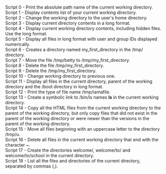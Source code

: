 Script 0 - Print the absolute path name of the current working directory. <br>
Script 1 - Display contents list of your current working directory. <br>
Script 2 - Change the working directory to the user's home directory. <br>
Script 3 - Display current directory contents in a long format. <br>
Script 4 - Display current working directory contents, including hidden files. Use the long format. <br>
Script 5 - Display all files in long format with user and group IDs displayed numerically. <br>
Script 6 - Creates a directory named my_first_directory in the /tmp/ directory. <br>
Script 7 - Move the file /tmp/betty to /tmp/my_first_directory. <br>
Script 8 - Delete the file /tmp/my_first_directory. <br>
Script 9 - Delete the /tmp/my_first_directory. <br>
Script 10 - Change working directory to previous one. <br>
Script 11 - Display all files in the current directory, parent of the working directory and the /boot directory in long format. <br>
Script 12 - Print the type of file name /tmp/iamafile. <br>
Script 13 - Create a symbolic link to /bin/ls names __ls__ in the current working directory. <br>
Script 14 - Copy all the HTML files from the current working directory to the parent of the working directory, but only copy files that did not exist in the parent of the working directory or were newer than the versions in the parent of the working directory. <br>
Script 15 - Move all files beginning with an uppercase letter to the directory /tmp/u. <br>
Script 16 - Delete all files in the current working directory that end with the character ~. <br>
Script 17 - Create the directories welcome/, welcome/to/ and welcome/to/school in the current directory. <br>
Script 18 - List all the files and directories of the current directory, separated by commas (,). <br>
